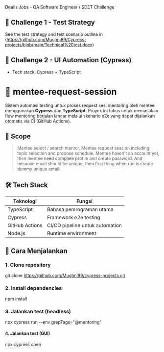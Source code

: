 Dealls Jobs - QA Software Engineer / SDET Challenge
## 🔹 Challenge 1 - Test Strategy
See the test strategy and test scenario outline in (https://github.com/Mughni89/Cypress-projects/blob/main/Technical%20test.docx)

## 🔹 Challenge 2 - UI Automation (Cypress)
- Tech stack: Cypress + TypeScript

# 🧠 mentee-request-session

Sistem automasi testing untuk proses request sesi mentoring oleh mentee menggunakan **Cypress** dan **TypeScript**. Proyek ini fokus untuk memastikan flow mentoring berjalan lancar melalui skenario e2e yang dapat dijalankan otomatis via CI (GitHub Actions).

## 🎯 Scope 
> Mentee select / search mentor.
> Mentee request session including topic selection and propose schedule.
> Mentee haven't an account yet, then mentee need complete profile and create password.
> And because email should be unique, then first thing when run is create dummy unique email.

## 🛠️ Tech Stack

| Teknologi      | Fungsi                              |
|----------------|-------------------------------------|
| TypeScript     | Bahasa pemrograman utama            |
| Cypress        | Framework e2e testing               |
| GitHub Actions | CI/CD pipeline untuk automation     |
| Node.js        | Runtime environment                 |

## 🚀 Cara Menjalankan

### 1. Clone repository

git clone https://github.com/Mughni89/cypress-projects.git

### 2. Install dependencies

npm install

### 3. Jalankan test (headless)

npx cypress run --env grepTags="@mentoring"

#### 4. Jalankan test (GUI)

npx cypress open

